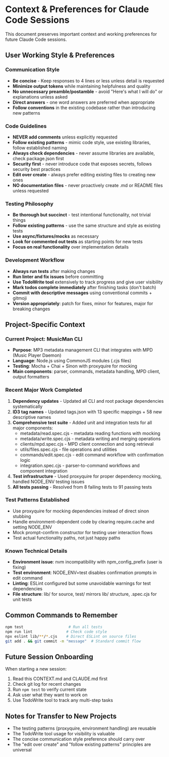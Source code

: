 # Context & Preferences for Claude Code Sessions

This document preserves important context and working preferences for future Claude Code sessions.

## User Working Style & Preferences

### Communication Style
- **Be concise** - Keep responses to 4 lines or less unless detail is requested
- **Minimize output tokens** while maintaining helpfulness and quality
- **No unnecessary preamble/postamble** - avoid "Here's what I will do" or explanations unless asked
- **Direct answers** - one word answers are preferred when appropriate
- **Follow conventions** in the existing codebase rather than introducing new patterns

### Code Guidelines
- **NEVER add comments** unless explicitly requested
- **Follow existing patterns** - mimic code style, use existing libraries, follow established naming
- **Always check dependencies** - never assume libraries are available, check package.json first
- **Security first** - never introduce code that exposes secrets, follows security best practices
- **Edit over create** - always prefer editing existing files to creating new ones
- **NO documentation files** - never proactively create .md or README files unless requested

### Testing Philosophy
- **Be thorough but succinct** - test intentional functionality, not trivial things
- **Follow existing patterns** - use the same structure and style as existing tests
- **Use async/fixtures/mocks** as necessary
- **Look for commented out tests** as starting points for new tests
- **Focus on real functionality** over implementation details

### Development Workflow
- **Always run tests** after making changes
- **Run linter and fix issues** before committing
- **Use TodoWrite tool** extensively to track progress and give user visibility
- **Mark todos complete immediately** after finishing tasks (don't batch)
- **Commit with descriptive messages** using conventional commits + gitmoji
- **Version appropriately**: patch for fixes, minor for features, major for breaking changes

## Project-Specific Context

### Current Project: MusicMan CLI
- **Purpose**: MP3 metadata management CLI that integrates with MPD (Music Player Daemon)
- **Language**: Node.js using CommonJS modules (.cjs files)
- **Testing**: Mocha + Chai + Sinon with proxyquire for mocking
- **Main components**: parser, commands, metadata handling, MPD client, output formatters

### Recent Major Work Completed
1. **Dependency updates** - Updated all CLI and root package dependencies systematically
2. **ID3 tag names** - Updated tags.json with 13 specific mappings + 58 new descriptive names
3. **Comprehensive test suite** - Added unit and integration tests for all major components:
   - metadata/read.spec.cjs - metadata reading functions with mocking
   - metadata/write.spec.cjs - metadata writing and merging operations
   - clients/mpd.spec.cjs - MPD client connection and song retrieval
   - utils/files.spec.cjs - file operations and utilities
   - commands/edit.spec.cjs - edit command workflow with confirmation logic
   - integration.spec.cjs - parser-to-command workflows and component integration
4. **Test infrastructure** - Used proxyquire for proper dependency mocking, handled NODE_ENV testing issues
5. **All tests passing** - Resolved from 8 failing tests to 91 passing tests

### Test Patterns Established
- Use proxyquire for mocking dependencies instead of direct sinon stubbing
- Handle environment-dependent code by clearing require.cache and setting NODE_ENV
- Mock prompt-confirm constructor for testing user interaction flows
- Test actual functionality paths, not just happy paths

### Known Technical Details
- **Environment issue**: nvm incompatibility with npm_config_prefix (user is fixing)
- **Test environment**: NODE_ENV=test disables confirmation prompts in edit command
- **Linting**: ESLint configured but some unavoidable warnings for test dependencies
- **File structure**: lib/ for source, test/ mirrors lib/ structure, .spec.cjs for unit tests

## Common Commands to Remember
```bash
npm test                    # Run all tests
npm run lint               # Check code style
npx eslint lib/**/*.cjs    # Direct ESLint on source files
git add . && git commit -m "message"  # Standard commit flow
```

## Future Session Onboarding
When starting a new session:
1. Read this CONTEXT.md and CLAUDE.md first
2. Check git log for recent changes
3. Run `npm test` to verify current state
4. Ask user what they want to work on
5. Use TodoWrite tool to track any multi-step tasks

## Notes for Transfer to New Projects
- The testing patterns (proxyquire, environment handling) are reusable
- The TodoWrite tool usage for visibility is valuable
- The concise communication style preference should carry over
- The "edit over create" and "follow existing patterns" principles are universal